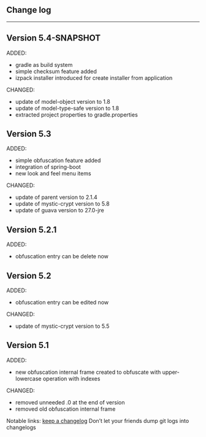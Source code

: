 ## Change log
----------------------

Version 5.4-SNAPSHOT
-------------

ADDED:

- gradle as build system
- simple checksum feature added
- izpack installer introduced for create installer from application

CHANGED:

- update of model-object version to 1.8
- update of model-type-safe version to 1.8
- extracted project properties to gradle.properties

Version 5.3
-------------

ADDED:

- simple obfuscation feature added
- integration of spring-boot
- new look and feel menu items


CHANGED:

- update of parent version to 2.1.4
- update of mystic-crypt version to 5.8
- update of guava version to 27.0-jre

Version 5.2.1
-------------

ADDED:

- obfuscation entry can be delete now

Version 5.2
-------------

ADDED:
 
- obfuscation entry can be edited now

CHANGED:

- update of mystic-crypt version to 5.5

Version 5.1
-------------

ADDED:
 
- new obfuscation internal frame created to obfuscate with upper- lowercase operation with indexes 

CHANGED:

- removed unneeded .0 at the end of version
- removed old obfuscation internal frame


Notable links:
[keep a changelog](http://keepachangelog.com/en/1.0.0/) Don’t let your friends dump git logs into changelogs
